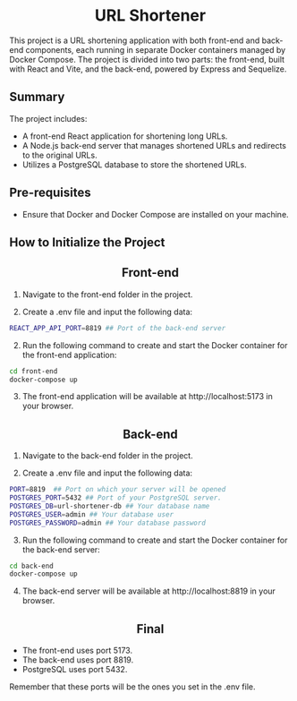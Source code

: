  <h1 align="center">URL Shortener</h1>


This project is a URL shortening application with both front-end and back-end components, each running in separate Docker containers managed by Docker Compose. The project is divided into two parts: the front-end, built with React and Vite, and the back-end, powered by Express and Sequelize.

## Summary
The project includes:

* A front-end React application for shortening long URLs.
* A Node.js back-end server that manages shortened URLs and redirects to the original URLs.
* Utilizes a PostgreSQL database to store the shortened URLs.

## Pre-requisites

* Ensure that Docker and Docker Compose are installed on your machine.

## How to Initialize the Project

<h2 align="center">Front-end</h2>

1. Navigate to the front-end folder in the project.

2.  Create a .env file and input the following data:
```bash
REACT_APP_API_PORT=8819 ## Port of the back-end server
```

2. Run the following command to create and start the Docker container for the front-end application:

```bash
cd front-end
docker-compose up
```
3. The front-end application will be available at http://localhost:5173 in your browser.

<h2 align="center">Back-end</h2>

1. Navigate to the back-end folder in the project.

2. Create a .env file and input the following data:
```bash
PORT=8819  ## Port on which your server will be opened
POSTGRES_PORT=5432 ## Port of your PostgreSQL server.
POSTGRES_DB=url-shortener-db ## Your database name
POSTGRES_USER=admin ## Your database user
POSTGRES_PASSWORD=admin ## Your database password
```

3. Run the following command to create and start the Docker container for the back-end server:

```bash
cd back-end
docker-compose up
```
4. The back-end server will be available at http://localhost:8819 in your browser.

<h2 align="center">Final</h2>

* The front-end uses port 5173.
* The back-end uses port 8819.
* PostgreSQL uses port 5432.

Remember that these ports will be the ones you set in the .env file.